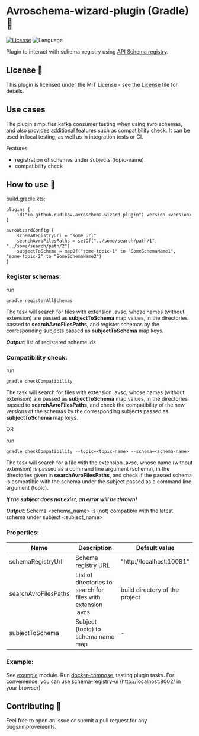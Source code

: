 # Avroschema-wizard-plugin (Gradle) 🐘

[![License](https://img.shields.io/github/license/cortinico/kotlin-android-template.svg)](LICENSE) ![Language](https://img.shields.io/github/languages/top/cortinico/kotlin-android-template?color=blue&logo=kotlin)

Plugin to interact with schema-registry using [API Schema registry](https://docs.confluent.io/platform/current/schema-registry/develop/api.html).

## License 📄

This plugin is licensed under the MIT License - see the [License](License) file for details.

## Use cases

The plugin simplifies kafka consumer testing when using avro schemas, and also provides additional features such as compatibility check.
It can be used in local testing, as well as in integration tests or CI.

Features:
- registration of schemes under subjects (topic-name)
- compatibility check

## How to use 👣

build.gradle.kts:
```
plugins {
    id("io.github.rudikov.avroschema-wizard-plugin") version <version>
}

avroWizardConfig {
    schemaRegistryUrl = "some_url"
    searchAvroFilesPaths = setOf("../some/search/path/1", "../some/search/path/2")
    subjectToSchema = mapOf("some-topic-1" to "SomeSchemaName1", "some-topic-2" to "SomeSchemaName2")
}
```
### Register schemas:

run
```
gradle registerAllSchemas
```

The task will search for files with extension .avsc, whose names (without extension) are passed as __subjectToSchema__
map values, in the directories passed to __searchAvroFilesPaths__, and register schemas by the corresponding subjects
passed as __subjectToSchema__ map keys.

***Output***: list of registered scheme ids

### Compatibility check:

run
```
gradle checkCompatibility
```

The task will search for files with extension .avsc, whose names (without extension) are passed as __subjectToSchema__
map values, in the directories passed to __searchAvroFilesPaths__, and check the compatibility of the new versions of
the schemas by the corresponding subjects passed as __subjectToSchema__ map keys.

OR

run
```
gradle checkCompatibility --topic=<topic-name> --schema=<schema-name>
```

The task will search for a file with the extension .avsc, whose name (without extension) is passed as a command line
argument (schema), in the directories given in __searchAvroFilesPaths__, and check if the passed schema is compatible
with the schema under the subject passed as a command line argument (topic).

***If the subject does not exist, an error will be thrown!***

***Output***: Schema <schema_name> is (not) compatible with the latest schema under subject <subject_name>

### Properties:

| Name                 | Description                                                  | Default value                  |
|----------------------|--------------------------------------------------------------|--------------------------------|
| schemaRegistryUrl    | Schema registry URL                                          | "http://localhost:10081"       |
| searchAvroFilesPaths | List of directories to search for files with extension .avcs | build directory of the project |
| subjectToSchema      | Subject (topic) to schema name map                           | -                              |

### Example:

See [example](example/build.gradle.kts) module. Run [docker-compose](example/docker-compose.yaml), testing plugin tasks.
For convenience, you can use schema-registry-ui (http://localhost:8002/ in your browser).


## Contributing 🤝

Feel free to open an issue or submit a pull request for any bugs/improvements.
